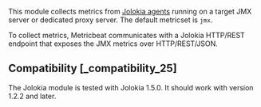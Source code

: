This module collects metrics from [Jolokia agents](https://jolokia.org/reference/html/agents.md) running on a target JMX server or dedicated proxy server. The default metricset is `jmx`.

To collect metrics, Metricbeat communicates with a Jolokia HTTP/REST endpoint that exposes the JMX metrics over HTTP/REST/JSON.


## Compatibility [_compatibility_25]

The Jolokia module is tested with Jolokia 1.5.0. It should work with version 1.2.2 and later.
